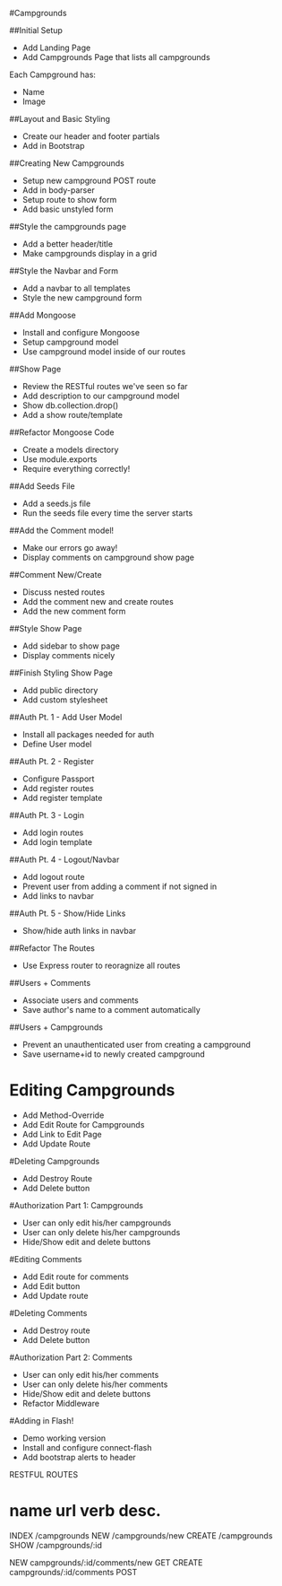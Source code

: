 #Campgrounds

##Initial Setup
* Add Landing Page
* Add Campgrounds Page that lists all campgrounds

Each Campground has:
   * Name
   * Image

##Layout and Basic Styling
* Create our header and footer partials
* Add in Bootstrap

##Creating New Campgrounds
* Setup new campground POST route
* Add in body-parser
* Setup route to show form
* Add basic unstyled form

##Style the campgrounds page
* Add a better header/title
* Make campgrounds display in a grid

##Style the Navbar and Form
* Add a navbar to all templates
* Style the new campground form

##Add Mongoose
* Install and configure Mongoose
* Setup campground model
* Use campground model inside of our routes

##Show Page
* Review the RESTful routes we've seen so far
* Add description to our campground model
* Show db.collection.drop()
* Add a show route/template

##Refactor Mongoose Code
* Create a models directory
* Use module.exports
* Require everything correctly!

##Add Seeds File
* Add a seeds.js file
* Run the seeds file every time the server starts

##Add the Comment model!
* Make our errors go away!
* Display comments on campground show page

##Comment New/Create
* Discuss nested routes
* Add the comment new and create routes
* Add the new comment form

##Style Show Page
* Add sidebar to show page
* Display comments nicely

##Finish Styling Show Page
* Add public directory
* Add custom stylesheet

##Auth Pt. 1 - Add User Model
* Install all packages needed for auth
* Define User model 

##Auth Pt. 2 - Register
* Configure Passport
* Add register routes
* Add register template

##Auth Pt. 3 - Login
* Add login routes
* Add login template

##Auth Pt. 4 - Logout/Navbar
* Add logout route
* Prevent user from adding a comment if not signed in
* Add links to navbar

##Auth Pt. 5 - Show/Hide Links
* Show/hide auth links in navbar 

##Refactor The Routes
* Use Express router to reoragnize all routes

##Users + Comments
* Associate users and comments
* Save author's name to a comment automatically

##Users + Campgrounds
* Prevent an unauthenticated user from creating a campground
* Save username+id to newly created campground

# Editing Campgrounds
* Add Method-Override
* Add Edit Route for Campgrounds
* Add Link to Edit Page
* Add Update Route

#Deleting Campgrounds
* Add Destroy Route
* Add Delete button

#Authorization Part 1: Campgrounds
* User can only edit his/her campgrounds
* User can only delete his/her campgrounds
* Hide/Show edit and delete buttons

#Editing Comments
* Add Edit route for comments
* Add Edit button
* Add Update route

<!--/campgrounds/:id/edit-->
<!--/campgrounds/:id/comments/:comment_id/edit-->

#Deleting Comments
* Add Destroy route
* Add Delete button

#Authorization Part 2: Comments
* User can only edit his/her comments
* User can only delete his/her comments
* Hide/Show edit and delete buttons
* Refactor Middleware

#Adding in Flash!
* Demo working version
* Install and configure connect-flash
* Add bootstrap alerts to header


RESTFUL ROUTES

name      url      verb    desc.
===============================================
INDEX   /campgrounds
NEW     /campgrounds/new
CREATE  /campgrounds
SHOW    /campgrounds/:id

NEW     campgrounds/:id/comments/new    GET
CREATE  campgrounds/:id/comments      POST
